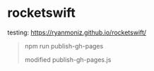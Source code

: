 # rocketswift
testing: https://ryanmoniz.github.io/rocketswift/

> npm run publish-gh-pages
> 
> modified publish-gh-pages.js

